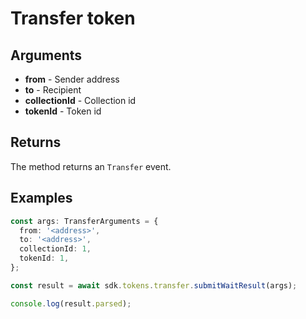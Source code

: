 # Transfer token

## Arguments

- **from** - Sender address
- **to** - Recipient
- **collectionId** - Collection id
- **tokenId** - Token id

## Returns

The method returns an `Transfer` event.

## Examples

```ts
const args: TransferArguments = {
  from: '<address>',
  to: '<address>',
  collectionId: 1,
  tokenId: 1,
};

const result = await sdk.tokens.transfer.submitWaitResult(args);

console.log(result.parsed);
```
